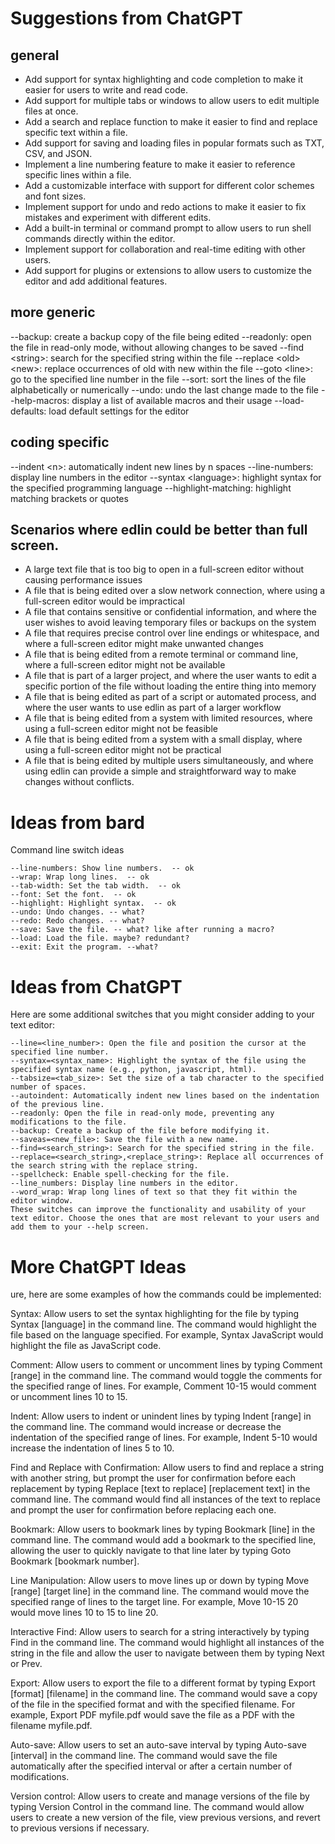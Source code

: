 # Suggestions from ChatGPT

## general

- Add support for syntax highlighting and code completion to make it easier for users to write and read code.
- Add support for multiple tabs or windows to allow users to edit multiple files at once.
- Add a search and replace function to make it easier to find and replace specific text within a file.
- Add support for saving and loading files in popular formats such as TXT, CSV, and JSON.
- Implement a line numbering feature to make it easier to reference specific lines within a file.
- Add a customizable interface with support for different color schemes and font sizes.
- Implement support for undo and redo actions to make it easier to fix mistakes and experiment with different edits.
- Add a built-in terminal or command prompt to allow users to run shell commands directly within the editor.
- Implement support for collaboration and real-time editing with other users.
- Add support for plugins or extensions to allow users to customize the editor and add additional features.

## more generic

--backup: create a backup copy of the file being edited
--readonly: open the file in read-only mode, without allowing changes to be saved
--find \<string>: search for the specified string within the file
--replace \<old> \<new>: replace occurrences of old with new within the file
--goto \<line>: go to the specified line number in the file
--sort: sort the lines of the file alphabetically or numerically
--undo: undo the last change made to the file
--help-macros: display a list of available macros and their usage
--load-defaults: load default settings for the editor

## coding specific

--indent \<n>: automatically indent new lines by n spaces
--line-numbers: display line numbers in the editor
--syntax \<language>: highlight syntax for the specified programming language
--highlight-matching: highlight matching brackets or quotes

## Scenarios where edlin could be better than full screen.

- A large text file that is too big to open in a full-screen editor without causing performance issues
- A file that is being edited over a slow network connection, where using a full-screen editor would be impractical
- A file that contains sensitive or confidential information, and where the user wishes to avoid leaving temporary files or backups on the system
- A file that requires precise control over line endings or whitespace, and where a full-screen editor might make unwanted changes
- A file that is being edited from a remote terminal or command line, where a full-screen editor might not be available
- A file that is part of a larger project, and where the user wants to edit a specific portion of the file without loading the entire thing into memory
- A file that is being edited as part of a script or automated process, and where the user wants to use edlin as part of a larger workflow
- A file that is being edited from a system with limited resources, where using a full-screen editor might not be feasible
- A file that is being edited from a system with a small display, where using a full-screen editor might not be practical
- A file that is being edited by multiple users simultaneously, and where using edlin can provide a simple and straightforward way to make changes without conflicts.

# Ideas from bard

Command line switch ideas

```
--line-numbers: Show line numbers.  -- ok
--wrap: Wrap long lines.  -- ok
--tab-width: Set the tab width.  -- ok
--font: Set the font.  -- ok
--highlight: Highlight syntax.  -- ok
--undo: Undo changes. -- what?
--redo: Redo changes. -- what?
--save: Save the file. -- what? like after running a macro?
--load: Load the file. maybe? redundant?
--exit: Exit the program. --what?
```

# Ideas from ChatGPT

Here are some additional switches that you might consider adding to your text editor:

```
--line=<line_number>: Open the file and position the cursor at the specified line number.
--syntax=<syntax_name>: Highlight the syntax of the file using the specified syntax name (e.g., python, javascript, html).
--tabsize=<tab_size>: Set the size of a tab character to the specified number of spaces.
--autoindent: Automatically indent new lines based on the indentation of the previous line.
--readonly: Open the file in read-only mode, preventing any modifications to the file.
--backup: Create a backup of the file before modifying it.
--saveas=<new_file>: Save the file with a new name.
--find=<search_string>: Search for the specified string in the file.
--replace=<search_string>,<replace_string>: Replace all occurrences of the search string with the replace string.
--spellcheck: Enable spell-checking for the file.
--line_numbers: Display line numbers in the editor.
--word_wrap: Wrap long lines of text so that they fit within the editor window.
These switches can improve the functionality and usability of your text editor. Choose the ones that are most relevant to your users and add them to your --help screen.
```

# More ChatGPT Ideas

ure, here are some examples of how the commands could be implemented:

Syntax: Allow users to set the syntax highlighting for the file by typing Syntax \[language\] in the command line. The command would highlight the file based on the language specified. For example, Syntax JavaScript would highlight the file as JavaScript code.

Comment: Allow users to comment or uncomment lines by typing Comment \[range\] in the command line. The command would toggle the comments for the specified range of lines. For example, Comment 10-15 would comment or uncomment lines 10 to 15.

Indent: Allow users to indent or unindent lines by typing Indent \[range\] in the command line. The command would increase or decrease the indentation of the specified range of lines. For example, Indent 5-10 would increase the indentation of lines 5 to 10.

Find and Replace with Confirmation: Allow users to find and replace a string with another string, but prompt the user for confirmation before each replacement by typing Replace \[text to replace\] \[replacement text\] in the command line. The command would find all instances of the text to replace and prompt the user for confirmation before replacing each one.

Bookmark: Allow users to bookmark lines by typing Bookmark \[line\] in the command line. The command would add a bookmark to the specified line, allowing the user to quickly navigate to that line later by typing Goto Bookmark \[bookmark number\].

Line Manipulation: Allow users to move lines up or down by typing Move \[range\] \[target line\] in the command line. The command would move the specified range of lines to the target line. For example, Move 10-15 20 would move lines 10 to 15 to line 20.

Interactive Find: Allow users to search for a string interactively by typing Find in the command line. The command would highlight all instances of the string in the file and allow the user to navigate between them by typing Next or Prev.

Export: Allow users to export the file to a different format by typing Export \[format\] \[filename\] in the command line. The command would save a copy of the file in the specified format and with the specified filename. For example, Export PDF myfile.pdf would save the file as a PDF with the filename myfile.pdf.

Auto-save: Allow users to set an auto-save interval by typing Auto-save \[interval\] in the command line. The command would save the file automatically after the specified interval or after a certain number of modifications.

Version control: Allow users to create and manage versions of the file by typing Version Control in the command line. The command would allow users to create a new version of the file, view previous versions, and revert to previous versions if necessary.
